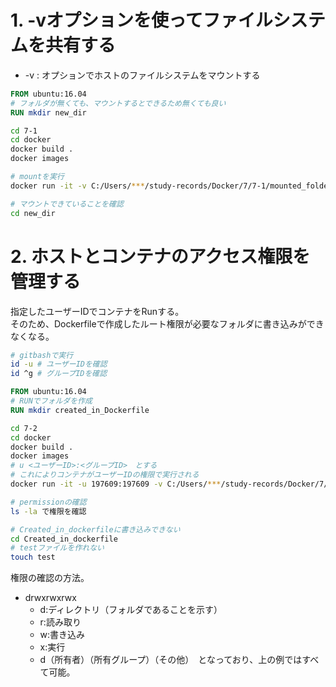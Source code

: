 # 1. -vオプションを使ってファイルシステムを共有する
* -v <host>:<container> オプションでホストのファイルシステムをマウントする

```Dockerfile
FROM ubuntu:16.04
# フォルダが無くても、マウントするとできるため無くても良い
RUN mkdir new_dir
```

```sh
cd 7-1
cd docker
docker build .
docker images

# mountを実行
docker run -it -v C:/Users/***/study-records/Docker/7/7-1/mounted_folder:/new_dir <imageID> bash

# マウントできていることを確認
cd new_dir
```

# 2. ホストとコンテナのアクセス権限を管理する
指定したユーザーIDでコンテナをRunする。  
そのため、Dockerfileで作成したルート権限が必要なフォルダに書き込みができなくなる。

```sh
# gitbashで実行
id -u # ユーザーIDを確認
id ^g # グループIDを確認
```

```Dockerfile
FROM ubuntu:16.04
# RUNでフォルダを作成
RUN mkdir created_in_Dockerfile
```

```sh
cd 7-2
cd docker
docker build .
docker images
# u <ユーザーID>:<グループID>　とする
# これによりコンテナがユーザーIDの権限で実行される
docker run -it -u 197609:197609 -v C:/Users/***/study-records/Docker/7/7-2/mounted_folder:/created_in_run <imageID> bash

# permissionの確認
ls -la で権限を確認

# Created_in_dockerfileに書き込みできない
cd Created_in_dockerfile
# testファイルを作れない
touch test
```

権限の確認の方法。
* drwxrwxrwx
    * d:ディレクトリ（フォルダであることを示す）
    * r:読み取り
    * w:書き込み
    * x:実行
    * d（所有者）（所有グループ）（その他）　となっており、上の例ではすべて可能。